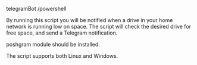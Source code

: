 telegramBot /powershell


By running this script you will be notified when a drive in your home network is running low on space. 
The script will check the desired drive for free space, and send a Telegram notification. 

poshgram module should be installed.

The script supports both Linux and Windows.
